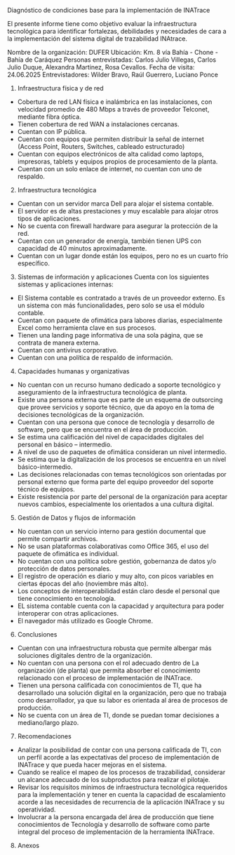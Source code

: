 Diagnóstico de condiciones base para la implementación de INATrace 

El presente informe tiene como objetivo evaluar la infraestructura tecnológica para identificar fortalezas, debilidades y necesidades de cara a la implementación del sistema digital de trazabilidad INAtrace.

Nombre de la organización: DUFER
Ubicación: Km. 8 vía Bahía - Chone - Bahía de Caráquez
Personas entrevistadas: Carlos Julio Villegas, Carlos Julio Duque, Alexandra Martinez, Rosa Cevallos.
Fecha de visita: 24.06.2025
Entrevistadores: Wilder Bravo, Raúl Guerrero, Luciano Ponce

1.	Infraestructura física y de red
-	Cobertura de red LAN física e inalámbrica en las instalaciones, con velocidad promedio de 480 Mbps a través de proveedor Telconet, mediante fibra óptica.
-	Tienen cobertura de red WAN a instalaciones cercanas.
-	Cuentan con IP pública.
-	Cuentan con equipos que permiten distribuir la señal de internet (Access Point, Routers, Switches, cableado estructurado)
-	Cuentan con equipos electrónicos de alta calidad como laptops, impresoras, tablets y equipos propios de procesamiento de la planta. 
-	Cuentan con un solo enlace de internet, no cuentan con uno de respaldo.

2.	Infraestructura tecnológica 
-	Cuentan con un servidor marca Dell para alojar el sistema contable. 
-	El servidor es de altas prestaciones y muy escalable para alojar otros tipos de aplicaciones. 
-	No se cuenta con firewall hardware para asegurar la protección de la red.
-	Cuentan con un generador de energía, también tienen UPS con capacidad de 40 minutos aproximadamente.
-	Cuentan con un lugar donde están los equipos, pero no es un cuarto frío específico. 

3.	Sistemas de información y aplicaciones
Cuenta con los siguientes sistemas y aplicaciones internas:
-	El Sistema contable es contratado a través de un proveedor externo. Es un sistema con más funcionalidades, pero solo se usa el módulo contable.
-	Cuentan con paquete de ofimática para labores diarias, especialmente Excel como herramienta clave en sus procesos.
-	Tienen una landing page informativa de una sola página, que se contrata de manera externa.
-	Cuentan con antivirus corporativo.
-	Cuentan con una política de respaldo de información.

4.	Capacidades humanas y organizativas
-	No cuentan con un recurso humano dedicado a soporte tecnológico y aseguramiento de la infraestructura tecnológica de planta.
-	Existe una persona externa que es parte de un esquema de outsorcing que provee servicios y soporte técnico, que da apoyo en la toma de decisiones tecnológicas de la organización.
-	Cuentan con una persona que conoce de tecnología y desarrollo de software, pero que se encuentra en el área de producción.
-	Se estima una calificación del nivel de capacidades digitales del personal en básico – intermedio.
-	A nivel de uso de paquetes de ofimática consideran un nivel intermedio.
-	Se estima que la digitalización de los procesos se encuentra en un nivel básico-intermedio.
-	Las decisiones relacionadas con temas tecnológicos son orientadas por personal externo que forma parte del equipo proveedor del soporte técnico de equipos. 
-	Existe resistencia por parte del personal de la organización para aceptar nuevos cambios, especialmente los orientados a una cultura digital.

5.	Gestión de Datos y flujos de información
-	No cuentan con un servicio interno para gestión documental que permite compartir archivos.
-	No se usan plataformas colaborativas como Office 365, el uso del paquete de ofimática es individual.
-	No cuentan con una política sobre gestión, gobernanza de datos y/o protección de datos personales.
-	El registro de operación es diario y muy alto, con picos variables en ciertas épocas del año (noviembre más alto).
-	Los conceptos de interoperabilidad están claro desde el personal que tiene conocimiento en tecnología.
-	EL sistema contable cuenta con la capacidad y arquitectura para poder interoperar con otras aplicaciones.
-	El navegador más utilizado es Google Chrome.


6.	Conclusiones
-	Cuentan con una infraestructura robusta que permite albergar más soluciones digitales dentro de la organización.
-	No cuentan con una persona con el rol adecuado dentro de La organización (de planta) que permita absorber el conocimiento relacionado con el proceso de implementación de INATrace.
-	Tienen una persona calificada con conocimientos de TI, que ha desarrollado una solución digital en la organización, pero que no trabaja como desarrollador, ya que su labor es orientada al área de procesos de producción.
-	No se cuenta con un área de TI, donde se puedan tomar decisiones a mediano/largo plazo.

7.	Recomendaciones
-	Analizar la posibilidad de contar con una persona calificada de TI, con un perfil acorde a las expectativas del proceso de implementación de INATrace y que pueda hacer mejoras en el sistema.
-	Cuando se realice el mapeo de los procesos de trazabilidad, considerar un alcance adecuado de los subproductos para realizar el pilotaje.
-	Revisar los requisitos mínimos de infraestructura tecnológica requeridos para la implementación y tener en cuenta la capacidad de escalamiento acorde a las necesidades de recurrencia de la aplicación INATrace y su operatividad. 
-	Involucrar a la persona encargada del área de producción que tiene conocimientos de Tecnología y desarrollo de software como parte integral del proceso de implementación de la herramienta INATrace.


8.	 Anexos


